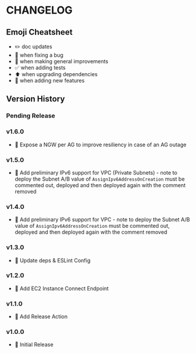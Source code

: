 # CHANGELOG

## Emoji Cheatsheet
- :pencil2: doc updates
- :bug: when fixing a bug
- :rocket: when making general improvements
- :white_check_mark: when adding tests
- :arrow_up: when upgrading dependencies
- :tada: when adding new features

## Version History

### Pending Release

### v1.6.0

- :rocket: Expose a NGW per AG to improve resiliency in case of an AG outage

### v1.5.0

- :tada: Add preliminary IPv6 support for VPC (Private Subnets) - note to deploy the Subnet A/B value of `AssignIpv6AddressOnCreation` must be commented out, deployed and then deployed again with the comment removed

### v1.4.0

- :tada: Add preliminary IPv6 support for VPC - note to deploy the Subnet A/B value of `AssignIpv6AddressOnCreation` must be commented out, deployed and then deployed again with the comment removed

### v1.3.0

- :rocket: Update deps & ESLint Config

### v1.2.0

- :tada: Add EC2 Instance Connect Endpoint

### v1.1.0

- :rocket: Add Release Action

### v1.0.0

- :rocket: Initial Release

